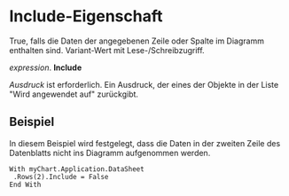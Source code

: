 
# Include-Eigenschaft

True, falls die Daten der angegebenen Zeile oder Spalte im Diagramm enthalten sind. Variant-Wert mit Lese-/Schreibzugriff.

 _expression_. **Include**

 _Ausdruck_ ist erforderlich. Ein Ausdruck, der eines der Objekte in der Liste "Wird angewendet auf" zurückgibt.


## Beispiel

In diesem Beispiel wird festgelegt, dass die Daten in der zweiten Zeile des Datenblatts nicht ins Diagramm aufgenommen werden.


```
With myChart.Application.DataSheet 
 .Rows(2).Include = False 
End With
```

